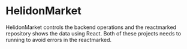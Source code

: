 # HelidonMarket

HelidonMarket controls the backend operations and the reactmarked repository shows the data using React. Both of these projects needs to running to avoid errors in the reactmarked. 
